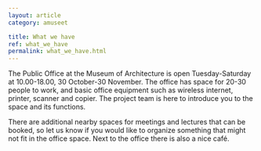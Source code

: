```yaml
---
layout: article
category: amuseet

title: What we have
ref: what_we_have
permalink: what_we_have.html
---
```


The Public Office at the Museum of Architecture is open Tuesday-Saturday at 10.00-18.00, 30 October-30 November. The office has space for 20-30 people to work, and basic office equipment such as wireless internet, printer, scanner and copier. The project team is here to introduce you to the space and its functions.

There are additional nearby spaces for meetings and lectures that can be booked, so let us know if you would like to organize something that might not fit in the office space. Next to the office there is also a nice café. 